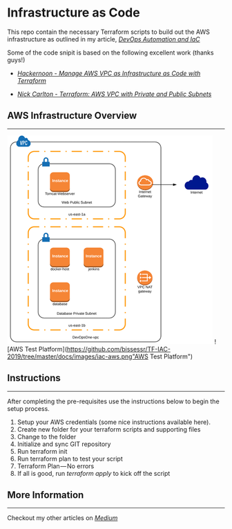 # Infrastructure as Code
This repo contain the necessary Terraform scripts to build out the AWS infrastructure as outlined in my article, *[DevOps Automation and IaC](https://medium.com/devopslinks/devops-automation-and-iac-c007c3c0d172)*

Some of the code snipit is based on the following excellent work (thanks guys!)

- *[Hackernoon - Manage AWS VPC as Infrastructure as Code with Terraform](https://hackernoon.com/)*

- *[Nick Carlton - Terraform: AWS VPC with Private and Public Subnets](https://nickcharlton.net/posts/terraform-aws-vpc.html)*

## AWS Infrastructure Overview
---
![AWS Test Platform](/images/iac-aws.png)
![AWS Test Platform](https://github.com/bissessr/TF-IAC-2019/tree/master/docs/images/iac-aws.png"AWS Test Platform")


## Instructions
---
After completing the pre-requisites use the instructions below to begin the setup process.

1. Setup your AWS credentials (some nice instructions available here).
2. Create new folder for your terraform scripts and supporting files
3. Change to the folder
4. Initialize and sync GIT repository
5. Run terraform init
6. Run terraform plan to test your script
7. Terraform Plan — No errors
8. If all is good, run *terraform apply* to kick off the script


## More Information
---
Checkout my other articles on *[Medium](http://medium.com/@cloud_guy1)*
